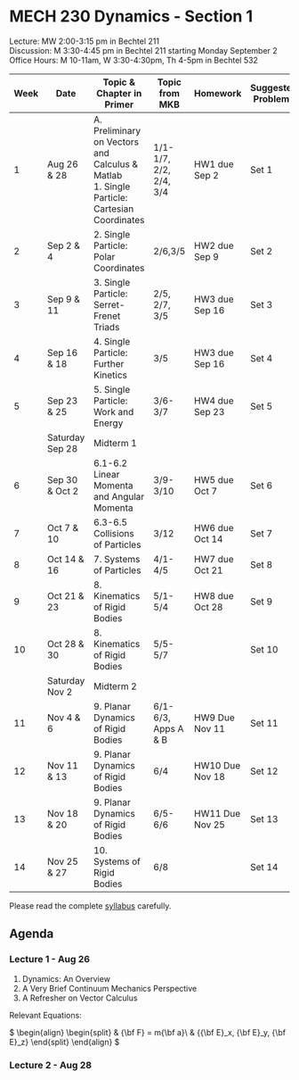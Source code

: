 # MECH 230 Dynamics - Section 1


Lecture: MW 2:00-3:15 pm in Bechtel 211\
Discussion: M 3:30-4:45 pm in Bechtel 211 starting Monday September 2\
Office Hours: M 10-11am, W 3:30-4:30pm, Th 4-5pm in Bechtel 532

| Week | Date | Topic & Chapter in Primer | Topic from MKB | Homework | Suggested Problems |
| ---- | ------- |-------------------------- | ------- |-------- | ------- |
| 1 | Aug 26 & 28 | A. Preliminary on Vectors and Calculus & Matlab <br> 1. Single Particle: Cartesian Coordinates | 1/1-1/7, 2/2, 2/4, 3/4 | HW1 due Sep 2 | Set 1 |
| 2 | Sep 2 & 4 | 2. Single Particle: Polar Coordinates | 2/6,3/5 | HW2 due Sep 9 | Set 2 |
| 3 | Sep 9 & 11 | 3. Single Particle: Serret-Frenet Triads | 2/5, 2/7, 3/5 | HW3 due Sep 16 | Set 3 |
| 4 | Sep 16 & 18 | 4. Single Particle: Further Kinetics | 3/5 | HW3 due Sep 16 | Set 4 |
| 5 | Sep 23 & 25 | 5. Single Particle: Work and Energy | 3/6-3/7 | HW4 due Sep 23 | Set 5 |
| | Saturday Sep 28 | Midterm 1 |
| 6 | Sep 30 & Oct 2 | 6.1-6.2 Linear Momenta and Angular Momenta | 3/9-3/10 | HW5 due Oct 7 | Set 6 |
| 7 | Oct 7 & 10 | 6.3-6.5 Collisions of Particles | 3/12 | HW6 due Oct 14 | Set 7 |
| 8 | Oct 14 & 16 | 7. Systems of Particles | 4/1-4/5 | HW7 due Oct 21 | Set 8 |
| 9 | Oct 21 & 23 | 8. Kinematics of Rigid Bodies | 5/1-5/4 | HW8 due Oct 28 | Set 9 |
| 10 | Oct 28 & 30 | 8. Kinematics of Rigid Bodies | 5/5-5/7 |  | Set 10 |
| | Saturday Nov 2 | Midterm 2
| 11 | Nov 4 & 6 | 9. Planar Dynamics of Rigid Bodies | 6/1-6/3, Apps A & B | HW9 Due Nov 11 | Set 11 |
| 12 | Nov 11 & 13 | 9. Planar Dynamics of Rigid Bodies | 6/4 | HW10 Due Nov 18 | Set 12 |
| 13 | Nov 18 & 20 | 9. Planar Dynamics of Rigid Bodies | 6/5-6/6 | HW11 Due Nov 25 | Set 13 |
| 14 | Nov 25 & 27 | 10. Systems of Rigid Bodies | 6/8 |  | Set 14 |


Please read the complete [syllabus]() carefully.

## Agenda

### Lecture 1 - Aug 26



1. Dynamics: An Overview
2. A Very Brief Continuum Mechanics Perspective
3. A Refresher on Vector Calculus

Relevant Equations:

$
\begin{align}
\begin{split}
    & {\bf F} = m{\bf a}\\
    & \{{\bf E}_x, {\bf E}_y, {\bf E}_z\}
\end{split}
\end{align}
$

### Lecture 2 - Aug 28
